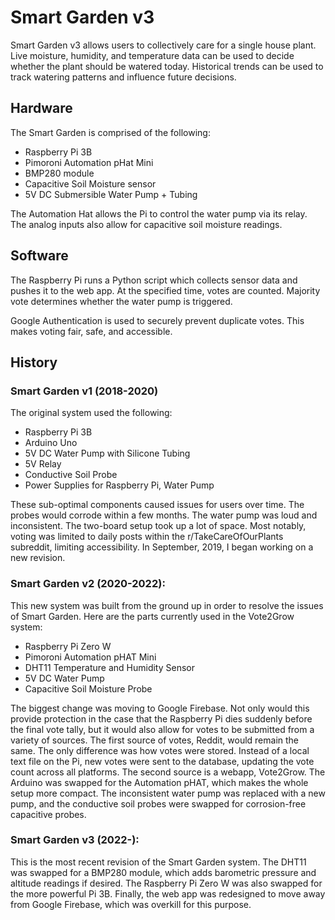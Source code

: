 # Smart Garden v3

Smart Garden v3 allows users to collectively care for a single house plant. Live moisture, humidity, and temperature data can be used to decide whether the plant should be watered today. Historical trends can be used to track watering patterns and influence future decisions.

## Hardware

The Smart Garden is comprised of the following:

* Raspberry Pi 3B
* Pimoroni Automation pHat Mini
* BMP280 module
* Capacitive Soil Moisture sensor
* 5V DC Submersible Water Pump + Tubing

The Automation Hat allows the Pi to control the water pump via its relay. The analog inputs also allow for capacitive soil moisture readings. 

## Software
The Raspberry Pi runs a Python script which collects sensor data and pushes it to the web app. At the specified time, votes are counted. Majority vote determines whether the water pump is triggered. 

Google Authentication is used to securely prevent duplicate votes. This makes voting fair, safe, and accessible. 

## History

### Smart Garden v1 (2018-2020)

The original system used the following:

* Raspberry Pi 3B
* Arduino Uno
* 5V DC Water Pump with Silicone Tubing
* 5V Relay
* Conductive Soil Probe
* Power Supplies for Raspberry Pi, Water Pump

These sub-optimal components caused issues for users over time. The probes would corrode within a few months. The water pump was loud and inconsistent. The two-board setup took up a lot of space. Most notably, voting was limited to daily posts within the r/TakeCareOfOurPlants subreddit, limiting accessibility. In September, 2019, I began working on a new revision.

### Smart Garden v2 (2020-2022):
This new system was built from the ground up in order to resolve the issues of Smart Garden. Here are the parts currently used in the Vote2Grow system:

* Raspberry Pi Zero W
* Pimoroni Automation pHAT Mini
* DHT11 Temperature and Humidity Sensor
* 5V DC Water Pump
* Capacitive Soil Moisture Probe

The biggest change was moving to Google Firebase. Not only would this provide protection in the case that the Raspberry Pi dies suddenly before the final vote tally, but it would also allow for votes to be submitted from a variety of sources. The first source of votes, Reddit, would remain the same. The only difference was how votes were stored. Instead of a local text file on the Pi, new votes were sent to the database, updating the vote count across all platforms. The second source is a webapp, Vote2Grow. The Arduino was swapped for the Automation pHAT, which makes the whole setup more compact. The inconsistent water pump was replaced with a new pump, and the conductive soil probes were swapped for corrosion-free capacitive probes.

### Smart Garden v3 (2022-):
This is the most recent revision of the Smart Garden system. The DHT11 was swapped for a BMP280 module, which adds barometric pressure and altitude readings if desired. The Raspberry Pi Zero W was also swapped for the more powerful Pi 3B. Finally, the web app was redesigned to move away from Google Firebase, which was overkill for this purpose.